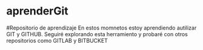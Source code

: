 # aprenderGit
#Repositorio de aprendizaje
En estos momnetos estoy aprendiendo autilizar GIT y GITHUB.
Seguiré explorando esta herramiento y probaré con otros repositorios como GITLAB y BITBUCKET
